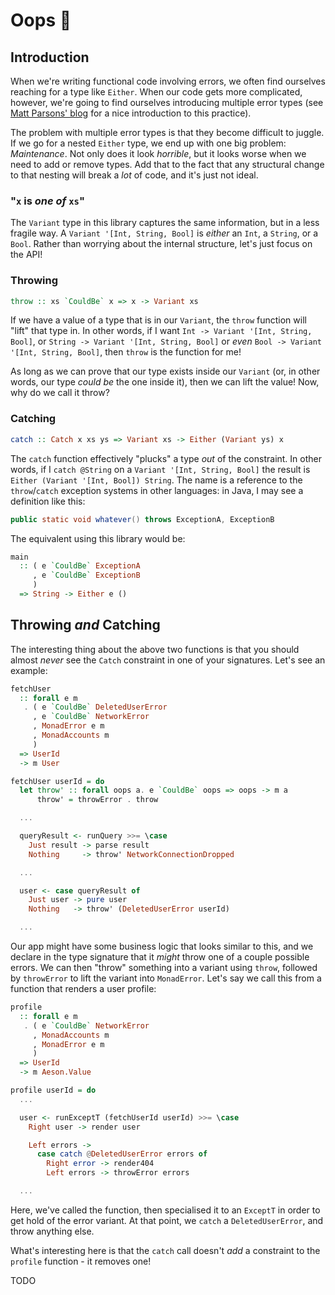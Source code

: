 # Oops 🍌

## Introduction

When we're writing functional code involving errors, we often find ourselves
reaching for a type like `Either`. When our code gets more complicated,
however, we're going to find ourselves introducing multiple error types (see
[Matt Parsons' blog](https://www.parsonsmatt.org/2018/11/03/trouble_with_typed_errors.html)
for a nice introduction to this practice).

The problem with multiple error types is that they become difficult to juggle.
If we go for a nested `Either` type, we end up with one big problem:
*Maintenance*. Not only does it look _horrible_, but it looks worse when we
need to add or remove types. Add that to the fact that any structural change to
that nesting will break a _lot_ of code, and it's just not ideal.

### "`x` is _one of_ `xs`"

The `Variant` type in this library captures the same information, but in a less
fragile way. A `Variant '[Int, String, Bool]` is _either_ an `Int`, a `String`,
or a `Bool`. Rather than worrying about the internal structure, let's just
focus on the API!

### Throwing

```haskell
throw :: xs `CouldBe` x => x -> Variant xs
```

If we have a value of a type that is in our `Variant`, the `throw` function
will "lift" that type in. In other words, if I want `Int -> Variant '[Int,
String, Bool]`, or `String -> Variant '[Int, String, Bool]` or _even_ `Bool ->
Variant '[Int, String, Bool]`, then `throw` is the function for me!

As long as we can prove that our type exists inside our `Variant` (or, in other
words, our type _could be_ the one inside it), then we can lift the value! Now,
why do we call it throw?

### Catching

```haskell
catch :: Catch x xs ys => Variant xs -> Either (Variant ys) x
```

The `catch` function effectively "plucks" a type _out_ of the constraint. In
other words, if I `catch @String` on a `Variant '[Int, String, Bool]` the
result is `Either (Variant '[Int, Bool]) String`. The name is a reference to
the `throw`/`catch` exception systems in other languages: in Java, I may see a
definition like this:

```java
public static void whatever() throws ExceptionA, ExceptionB
```

The equivalent using this library would be:

```haskell
main
  :: ( e `CouldBe` ExceptionA
     , e `CouldBe` ExceptionB
     )
  => String -> Either e ()
```

## Throwing _and_ Catching

The interesting thing about the above two functions is that you should almost
_never_ see the `Catch` constraint in one of your signatures. Let's see an
example:

```haskell
fetchUser
  :: forall e m
   . ( e `CouldBe` DeletedUserError
     , e `CouldBe` NetworkError
     , MonadError e m
     , MonadAccounts m
     )
  => UserId
  -> m User

fetchUser userId = do
  let throw' :: forall oops a. e `CouldBe` oops => oops -> m a
      throw' = throwError . throw

  ...

  queryResult <- runQuery >>= \case
    Just result -> parse result
    Nothing     -> throw' NetworkConnectionDropped

  ...

  user <- case queryResult of
    Just user -> pure user
    Nothing   -> throw' (DeletedUserError userId)

  ...
```

Our app might have some business logic that looks similar to this, and we
declare in the type signature that it _might_ throw one of a couple possible
errors. We can then "throw" something into a variant using `throw`, followed by
`throwError` to lift the variant into `MonadError`. Let's say we call this from
a function that renders a user profile:

```haskell
profile
  :: forall e m
   . ( e `CouldBe` NetworkError
     , MonadAccounts m
     , MonadError e m
     )
  => UserId
  -> m Aeson.Value

profile userId = do
  ...

  user <- runExceptT (fetchUserId userId) >>= \case
    Right user -> render user

    Left errors ->
      case catch @DeletedUserError errors of
        Right error -> render404
        Left errors -> throwError errors

  ...
```

Here, we've called the function, then specialised it to an `ExceptT` in order
to get hold of the error variant. At that point, we `catch` a
`DeletedUserError`, and throw anything else.

What's interesting here is that the `catch` call doesn't _add_ a constraint to
the `profile` function - it removes one! 

TODO
